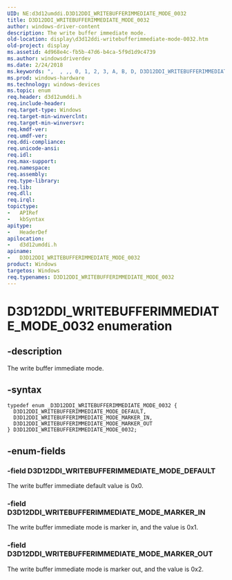 ```yaml
---
UID: NE:d3d12umddi.D3D12DDI_WRITEBUFFERIMMEDIATE_MODE_0032
title: D3D12DDI_WRITEBUFFERIMMEDIATE_MODE_0032
author: windows-driver-content
description: The write buffer immediate mode.
old-location: display\d3d12ddi-writebufferimmediate-mode-0032.htm
old-project: display
ms.assetid: 4d968e4c-fb5b-47d6-b4ca-5f9d1d9c4739
ms.author: windowsdriverdev
ms.date: 2/24/2018
ms.keywords: ",  , ,, 0, 1, 2, 3, A, B, D, D3D12DDI_WRITEBUFFERIMMEDIATE_MODE_0032, D3D12DDI_WRITEBUFFERIMMEDIATE_MODE_0032 enumeration [Display Devices], D3D12DDI_WRITEBUFFERIMMEDIATE_MODE_DEFAULT, D3D12DDI_WRITEBUFFERIMMEDIATE_MODE_MARKER_IN, D3D12DDI_WRITEBUFFERIMMEDIATE_MODE_MARKER_OUT, E, F, I, M, O, R, T, U, W, _, d3d12umddi/D3D12DDI_WRITEBUFFERIMMEDIATE_MODE_0032, d3d12umddi/D3D12DDI_WRITEBUFFERIMMEDIATE_MODE_DEFAULT, d3d12umddi/D3D12DDI_WRITEBUFFERIMMEDIATE_MODE_MARKER_IN, d3d12umddi/D3D12DDI_WRITEBUFFERIMMEDIATE_MODE_MARKER_OUT, display.d3d12ddi-writebufferimmediate-mode-0032"
ms.prod: windows-hardware
ms.technology: windows-devices
ms.topic: enum
req.header: d3d12umddi.h
req.include-header: 
req.target-type: Windows
req.target-min-winverclnt: 
req.target-min-winversvr: 
req.kmdf-ver: 
req.umdf-ver: 
req.ddi-compliance: 
req.unicode-ansi: 
req.idl: 
req.max-support: 
req.namespace: 
req.assembly: 
req.type-library: 
req.lib: 
req.dll: 
req.irql: 
topictype:
-	APIRef
-	kbSyntax
apitype:
-	HeaderDef
apilocation:
-	d3d12umddi.h
apiname:
-	D3D12DDI_WRITEBUFFERIMMEDIATE_MODE_0032
product: Windows
targetos: Windows
req.typenames: D3D12DDI_WRITEBUFFERIMMEDIATE_MODE_0032
---
```


# D3D12DDI_WRITEBUFFERIMMEDIATE_MODE_0032 enumeration


## -description


The write buffer immediate mode.


## -syntax


````
typedef enum _D3D12DDI_WRITEBUFFERIMMEDIATE_MODE_0032 { 
  D3D12DDI_WRITEBUFFERIMMEDIATE_MODE_DEFAULT,
  D3D12DDI_WRITEBUFFERIMMEDIATE_MODE_MARKER_IN,
  D3D12DDI_WRITEBUFFERIMMEDIATE_MODE_MARKER_OUT
} D3D12DDI_WRITEBUFFERIMMEDIATE_MODE_0032;
````


## -enum-fields




### -field D3D12DDI_WRITEBUFFERIMMEDIATE_MODE_DEFAULT

The write buffer immediate default value is 0x0.


### -field D3D12DDI_WRITEBUFFERIMMEDIATE_MODE_MARKER_IN

The write buffer immediate mode is marker in, and the value is 0x1.


### -field D3D12DDI_WRITEBUFFERIMMEDIATE_MODE_MARKER_OUT

The write buffer immediate  mode is marker out, and the value is 0x2.

